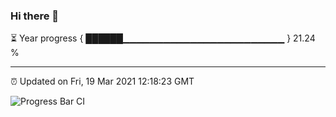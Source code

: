 ### Hi there 👋

⏳ Year progress { ██████▁▁▁▁▁▁▁▁▁▁▁▁▁▁▁▁▁▁▁▁▁▁▁▁ } 21.24 %

---

⏰ Updated on Fri, 19 Mar 2021 12:18:23 GMT

![Progress Bar CI](https://github.com/liununu/liununu/workflows/Progress%20Bar%20CI/badge.svg)
